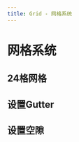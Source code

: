 ```yaml
---
title: Grid - 网格系统
---
```


# 网格系统

## 24格网格

<ClientOnly>
  <demo-grid-1></demo-grid-1>
</ClientOnly>

## 设置Gutter

<ClientOnly>
  <demo-grid-2></demo-grid-2>
</ClientOnly>

## 设置空隙

<ClientOnly>
  <demo-grid-3></demo-grid-3>
</ClientOnly>